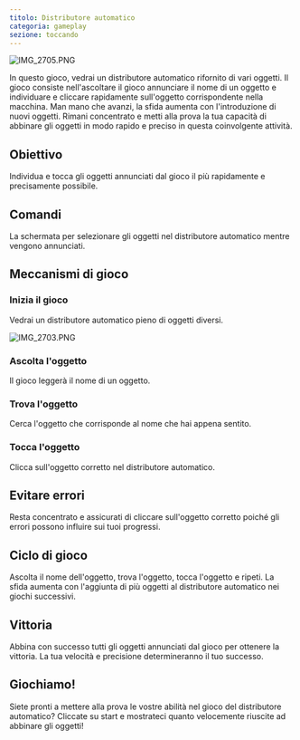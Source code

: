 ```yaml
---
titolo: Distributore automatico
categoria: gameplay
sezione: toccando
---
```

![IMG_2705.PNG](https://help.Studycat.com/hc/article_attachments/34826687209753)

In questo gioco, vedrai un distributore automatico rifornito di vari oggetti. Il gioco consiste nell'ascoltare il gioco annunciare il nome di un oggetto e individuare e cliccare rapidamente sull'oggetto corrispondente nella macchina. Man mano che avanzi, la sfida aumenta con l'introduzione di nuovi oggetti. Rimani concentrato e metti alla prova la tua capacità di abbinare gli oggetti in modo rapido e preciso in questa coinvolgente attività.

## Obiettivo

Individua e tocca gli oggetti annunciati dal gioco il più rapidamente e precisamente possibile.

## Comandi

La schermata per selezionare gli oggetti nel distributore automatico mentre vengono annunciati.

## Meccanismi di gioco

### Inizia il gioco

Vedrai un distributore automatico pieno di oggetti diversi.

![IMG_2703.PNG](https://help.Studycat.com/hc/article_attachments/34826690323225)

### Ascolta l'oggetto

Il gioco leggerà il nome di un oggetto.

### Trova l'oggetto

Cerca l'oggetto che corrisponde al nome che hai appena sentito.

### Tocca l'oggetto

Clicca sull'oggetto corretto nel distributore automatico.

## Evitare errori

Resta concentrato e assicurati di cliccare sull'oggetto corretto poiché gli errori possono influire sui tuoi progressi.

## Ciclo di gioco

Ascolta il nome dell'oggetto, trova l'oggetto, tocca l'oggetto e ripeti. La sfida aumenta con l'aggiunta di più oggetti al distributore automatico nei giochi successivi.

## Vittoria

Abbina con successo tutti gli oggetti annunciati dal gioco per ottenere la vittoria. La tua velocità e precisione determineranno il tuo successo.

## Giochiamo!

Siete pronti a mettere alla prova le vostre abilità nel gioco del distributore automatico? Cliccate su start e mostrateci quanto velocemente riuscite ad abbinare gli oggetti!
